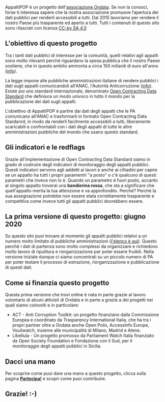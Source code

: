 AppaltiPOP è un progetto dell'[associazione Ondata](https://www.ondata.it). Se non la conosci, forse ti interessa sapere che la nostra associazione promuove l’apertura dei dati pubblici per renderli accessibili a tutti. Dal 2015 lavoriamo per rendere il nostro Paese più trasparente ed aperto a tutti. Tutti i contenuti di questo sito sono rilasciati con licenza [CC-by SA 4.0](https://creativecommons.org/licenses/by-sa/4.0/)

## L'obiettivo di questo progetto

Tra i tanti dati pubblici di interesse per la comunità, quelli relativi agli appalti sono molto rilevanti perché riguardano la spesa pubblica che il nostro Paese sostiene, che in questo ambito ammonta a circa 150 miliardi di euro all'anno ([info](https://ec.europa.eu/internal_market/scoreboard/performance_by_member_state/index_en.htm)).

La legge impone alle pubbliche amministrazioni italiane di rendere pubblici i dati sugli appalti comunicandoli all'ANAC, l'Autorità Anticorruzione ([info](http://www.anticorruzione.it/portal/public/classic/Attivitadocumentazione/ContrattiPubblici/Normativa)). Esiste poi uno standard internazionale, denominato [Open Contracting Data Standard](https://standard.open-contracting.org/latest/en/) che definisce un modo univoco in tutto il mondo per la pubblicazione dei dati sugli appalti.

L'obiettivo di AppaltiPOP è partire dai dati degli appalti che le PA comunicano all'ANAC e trasformarli in formato Open Contracting Data Stardanrd, in modo da renderli facilmente accessibili a tutti, liberamente scaricabili e confrontabili con i dati degli appalti di tutte le altre amministrazioni pubbliche del mondo che usano questo standard.

## Gli indicatori e le redflags

Grazie all'implementazione di Open Contracting Data Standard siamo in grado di costruire degli indicatori di monitoraggio degli appalti pubblici. Questi indicatori servono agli addetti ai lavori e anche ai cittadini per capire se un appalto ha tutti i propri paramentri "a posto" o c'è qualcuno di questi parametri che invece non lo è. Quando un parametro è fuori posto, accanto al singolo appalto troverai una **bandierina rossa**, che sta a significare che quell'appalto merita la tua attenzione e va approfondito. Perché? Perché la sua assegnazione potrebbe non essere stata correttamente trasparente e competitiva come invece tutti gli appalti pubblici dovrebbero essere.

## La prima versione di questo progetto: giugno 2020

Su questo sito puoi trovare al momento gli appalti pubblici relativi a un numero molto limitato di pubbliche amministrazioni ([l'elenco è qui](http://localhost:3000/it/buyers)). Questo perché i dati di partenza sono molto complessi da organizzare e richiedono molto lavoro di ripulitura e riorganizzazione per poter essere fruibili. Nella versione iniziale dunque ci siamo concentrati su un piccolo numero di PA per poter testare il processo di estrazione, riorganizzazione e pubblicazione di questi dati.

## Come si finanzia questo progetto

Questa prima versione che trovi online è nata in parte grazie al lavoro volontario di alcuni attivisti di Ondata e in parte a grazie a dei progetti nei quali siamo coinvolti e in particolare:

-   ACT - Anti Corruption Toolkit: un progetto finanziano dalla Commissione Europea e coordinato da Trasparency International Italia, che ha tra i propri partner oltre a Ondata anche Open Polis, AccessInfo Europe, Vouliwatch, insieme alle municipalità di Milano, Madrid e Atene.
-   Libellula - Un progetto promosso da Parliament Watch Italia finanziato da Open Society Foundation e Fondazione con il Sud, per il monitoraggio degli appalti pubblici in Sicilia.

## Dacci una mano

Per scoprire come puoi dare una mano a questo progetto, clicca sulla pagina **[Partecipa!](./get-involved)** e scopri come puoi contribuire.

## Grazie! :-)
